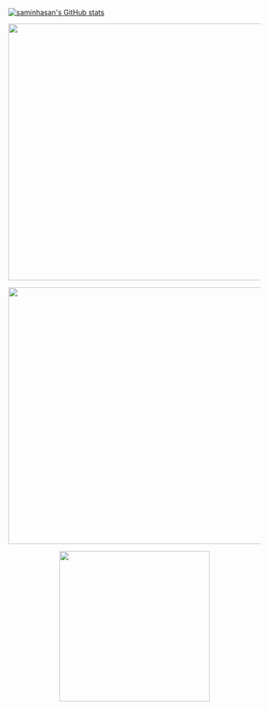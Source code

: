 <!---
- 👋 Hi, I’m @saminhasan
- 👀 I’m interested in aerial robotics and control systems
- 🌱 I’m currently learning python
- 💞️ I’m looking to collaborate on robotics related projects
- 📫 Contact - saminhasan@iut-dhaka.edu

saminhasan/saminhasan is a ✨ special ✨ repository because its `README.md` (this file) appears on your GitHub profile.
You can click the Preview link to take a look at your changes.

--->
[![saminhasan's GitHub stats](https://github-readme-stats.vercel.app/api?username=saminhasan)](https://github.com/saminhasan/github-readme-stats)

<p align="center">  
  <img width="512px" src="http://github-readme-streak-stats.herokuapp.com?user=saminhasan&theme=github_dark&hide_border=true&date_format=M%20j%5B%2C%20Y%5D" />
</p>

<p align="center">  
  <img width="512px" src="https://github-readme-stats.vercel.app/api?username=saminhasan&count_private=true&show_icons=true&theme=github_dark&hide_border=true&custom_title=Statistics"/>
</p>

<p align="center">  
  <img width="300px" src="https://github-readme-stats.vercel.app/api/top-langs/?username=saminhasan&langs_count=5&theme=github_dark&hide_border=true&hide=HTML&custom_title=Languages"/>
</p>
